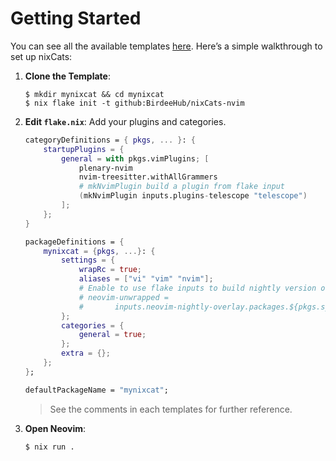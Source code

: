 # Getting Started

You can see all the available templates [here](./templates.md).
Here’s a simple walkthrough to set up nixCats:

1. **Clone the Template**:

    ```shell
    $ mkdir mynixcat && cd mynixcat
    $ nix flake init -t github:BirdeeHub/nixCats-nvim
    ```

2. **Edit `flake.nix`**:
    Add your plugins and categories.

    ```nix
    categoryDefinitions = { pkgs, ... }: {
        startupPlugins = {
            general = with pkgs.vimPlugins; [
                plenary-nvim
                nvim-treesitter.withAllGrammers
                # mkNvimPlugin build a plugin from flake input
                (mkNvimPlugin inputs.plugins-telescope "telescope") 
            ];
        };
    }
    
    packageDefinitions = {
        mynixcat = {pkgs, ...}: {
            settings = {
                wrapRc = true;
                aliases = ["vi" "vim" "nvim"];
                # Enable to use flake inputs to build nightly version of neovim
                # neovim-unwrapped =
                #       inputs.neovim-nightly-overlay.packages.${pkgs.system}.default;
            };
            categories = {
                general = true;
            };
            extra = {};
        };
    };
    
    defaultPackageName = "mynixcat";
    ```

    > See the comments in each templates for further reference.

3. **Open Neovim**:
    ```bash
    $ nix run .
    ```

